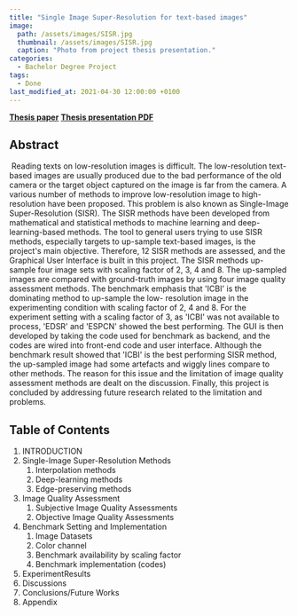 ```yaml
---
title: "Single Image Super-Resolution for text-based images"
image: 
  path: /assets/images/SISR.jpg
  thumbnail: /assets/images/SISR.jpg
  caption: "Photo from project thesis presentation."
categories: 
  - Bachelor Degree Project
tags:
  - Done
last_modified_at: 2021-04-30 12:00:00 +0100
---
```


[**Thesis paper**](/assets/SISR_Thesis.pdf)
[**Thesis presentation PDF**](/assets/SISR_Presentation.pdf)

## Abstract

​	Reading texts on low-resolution images is difficult. The low-resolution text-based images are usually produced due to the bad performance of the old camera or the target object captured on the image is far from the camera. A various number of methods to improve low-resolution image to high-resolution have been proposed. This problem is also known as Single-Image Super-Resolution (SISR). The SISR methods have been developed from mathematical and statistical methods to machine learning and deep-learning-based methods. The tool to general users trying to use SISR methods, especially targets to up-sample text-based images, is the project's main objective. Therefore, 12 SISR methods are assessed, and the Graphical User Interface is built in this project. The SISR methods up-sample four image sets with scaling factor of 2, 3, 4 and 8. The up-sampled images are compared with ground-truth images by using four image quality assessment methods. The benchmark emphasis that 'ICBI' is the dominating method to up-sample the low- resolution image in the experimenting condition with scaling factor of 2, 4 and 8. For the experiment setting with a scaling factor of 3, as 'ICBI' was not available to process, 'EDSR' and 'ESPCN' showed the best performing. The GUI is then developed by taking the code used for benchmark as backend, and the codes are wired into front-end code and user interface. Although the benchmark result showed that 'ICBI' is the best performing SISR method, the up-sampled image had some artefacts and wiggly lines compare to other methods. The reason for this issue and the limitation of image quality assessment methods are dealt on the discussion. Finally, this project is concluded by addressing future research related to the limitation and problems.

## Table of Contents

1. INTRODUCTION 
2. Single-Image Super-Resolution Methods
   1. Interpolation methods
   2. Deep-learning methods
   3. Edge-preserving methods
3. Image Quality Assessment
   1. Subjective Image Quality Assessments
   2. Objective Image Quality Assessments
4. Benchmark Setting and Implementation
   1. Image Datasets
   2. Color channel
   3. Benchmark availability by scaling factor
   4. Benchmark implementation (codes)
5. ExperimentResults
6. Discussions
7. Conclusions/Future Works
8. Appendix
